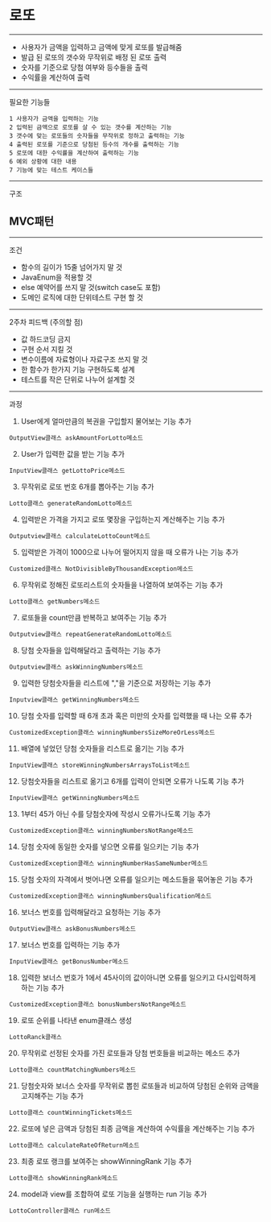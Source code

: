 # 로또

--------------------------------------

- 사용자가 금액을 입력하고 금액에 맞게 로또를 발급해줌
- 발급 된 로또의 갯수와 무작위로 배정 된 로또 출력
- 숫자를 기준으로 당첨 여부와 등수들을 출력
- 수익률을 계산하여 출력
----------------------------------------
필요한 기능들
``````````````````````````````````
1 사용자가 금액을 입력하는 기능
2 입력된 금액으로 로또를 살 수 있는 갯수를 계산하는 기능
3 갯수에 맞는 로또들의 숫자들을 무작위로 정하고 출력하는 기능
4 출력된 로또를 기준으로 당첨된 등수의 개수를 출력하는 기능
5 로또에 대한 수익률을 계산하여 출력하는 기능
6 예외 상황에 대한 내용
7 기능에 맞는 테스트 케이스들 
````````````````````````````````````````
----------------------------------------
구조

## MVC패턴

-----------------------------------------
조건

* 함수의 길이가 15줄 넘어가지 말 것
* JavaEnum을 적용할 것
* else 예약어를 쓰지 말 것(switch case도 포함)
* 도메인 로직에 대한 단위테스트 구현 할 것
------------------------------------------
2주차 피드백 (주의할 점)
* 값 하드코딩 금지
* 구현 순서 지킬 것
* 변수이름에 자료형이나 자료구조 쓰지 말 것
* 한 함수가 한가지 기능 구현하도록 설계
* 테스트를 작은 단위로 나누어 설계할 것
-------------------------------------------
과정
1. User에게 얼마만큼의 복권을 구입할지 물어보는 기능 추가
``````````````````````````
OutputView클래스 askAmountForLotto메소드
```````````````````````````````
2. User가 입력한 값을 받는 기능 추가
``````````````````````````
InputView클래스 getLottoPrice메소드
```````````````````````````````
3. 무작위로 로또 번호 6개를 뽑아주는 기능 추가
``````````````````````````
Lotto클래스 generateRandomLotto메소드
```````````````````````````````
4. 입력받은 가격을 가지고 로또 몇장을 구입하는지 계산해주는 기능 추가
``````````````````````````
Outputview클래스 calculateLottoCount메소드
```````````````````````````````
5. 입력받은 가격이 1000으로 나누어 떨어지지 않을 때 오류가 나는 기능 추가
``````````````````````````
Customized클래스 NotDivisibleByThousandException메소드
```````````````````````````````
6. 무작위로 정해진 로또리스트의 숫자들을 나열하여 보여주는 기능 추가
``````````````````````````
Lotto클래스 getNumbers메소드
```````````````````````````````
7. 로또들을 count만큼 반복하고 보여주는 기능 추가
``````````````````````````
Outputview클래스 repeatGenerateRandomLotto메소드
```````````````````````````````
8. 당첨 숫자들을 입력해달라고 출력하는 기능 추가
``````````````````````````
Outputview클래스 askWinningNumbers메소드
```````````````````````````````
9. 입력한 당첨숫자들을 리스트에 ","을 기준으로 저장하는 기능 추가
``````````````````````````
Inputview클래스 getWinningNumbers메소드
```````````````````````````````
10. 당첨 숫자를 입력할 때 6개 초과 혹은 미만의 숫자를 입력했을 때 나는 오류 추가
``````````````````````````
CustomizedException클래스 winningNumbersSizeMoreOrLess메소드
```````````````````````````````
11. 배열에 넣었던 당첨 숫자들을 리스트로 옮기는 기능 추가
``````````````````````````
InputView클래스 storeWinningNumbersArraysToList메소드
```````````````````````````````
12. 당첨숫자들을 리스트로 옮기고 6개를 입력이 안되면 오류가 나도록 기능 추가
``````````````````````````
InputView클래스 getWinningNumbers메소드
```````````````````````````````
13. 1부터 45가 아닌 수를 당첨숫자에 작성시 오류가나도록 기능 추가
``````````````````````````
CustomizedException클래스 winningNumbersNotRange메소드
```````````````````````````````
14. 당첨 숫자에 동일한 숫자를 넣으면 오류를 일으키는 기능 추가
``````````````````````````
CustomizedException클래스 winningNumberHasSameNumber메소드
```````````````````````````````
15. 당첨 숫자의 자격에서 벗어나면 오류를 일으키는 메소드들을 묶어놓은 기능 추가
``````````````````````````
CustomizedException클래스 winningNumbersQualification메소드
```````````````````````````````
16. 보너스 번호를 입력해달라고 요청하는 기능 추가
``````````````````````````
OutputView클래스 askBonusNumbers메소드
```````````````````````````````
17. 보너스 번호를 입력하는 기능 추가
``````````````````````````
InputView클래스 getBonusNumber메소드
```````````````````````````````
18. 입력한 보너스 번호가 1에서 45사이의 값이아니면 오류를 일으키고 다시입력하게 하는 기능 추가
``````````````````````````
CustomizedException클래스 bonusNumbersNotRange메소드
```````````````````````````````
19. 로또 순위를 나타낸 enum클래스 생성
``````````````````````````
LottoRanck클래스
```````````````````````````````
20. 무작위로 선정된 숫자를 가진 로또들과 당첨 번호들을 비교하는 메소드 추가
``````````````````````````
Lotto클래스 countMatchingNumbers메소드
```````````````````````````````
21. 당첨숫자와 보너스 숫자를 무작위로 뽑힌 로또들과 비교하여 당첨된 순위와 금액을 고지해주는 기능 추가
``````````````````````````
Lotto클래스 countWinningTickets메소드
```````````````````````````````
22. 로또에 넣은 금액과 당첨된 최종 금액을 계산하여 수익률을 계산해주는 기능 추가
``````````````````````````
Lotto클래스 calculateRateOfReturn메소드
```````````````````````````````
23. 최종 로또 랭크를 보여주는 showWinningRank 기능 추가
``````````````````````````
Lotto클래스 showWinningRank메소드
```````````````````````````````
24. model과 view를 조합하여 로또 기능을 실행하는 run 기능 추가
``````````````````````````
LottoController클래스 run메소드
```````````````````````````````